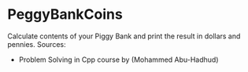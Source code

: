 # PeggyBankCoins
Calculate contents of your Piggy Bank and print the result in dollars and pennies.
Sources:
- Problem Solving in Cpp course by (Mohammed Abu-Hadhud)
